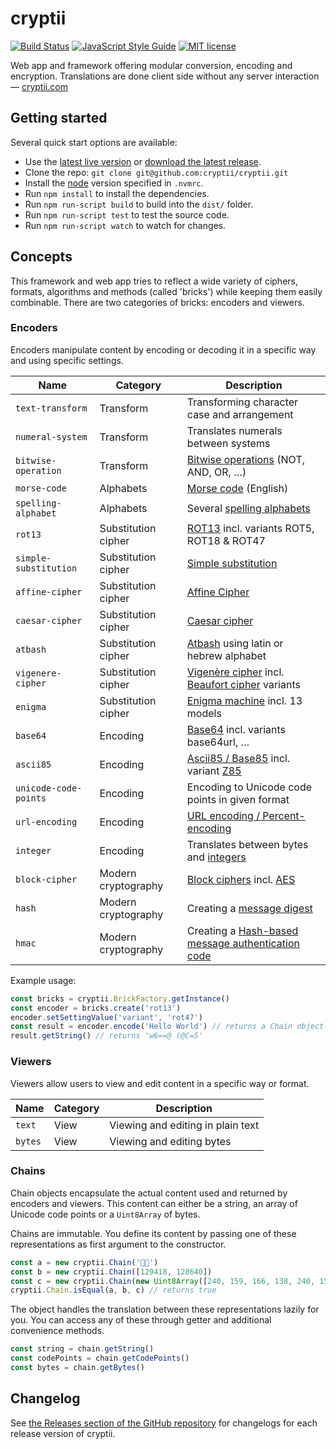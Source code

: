 # cryptii

[![Build Status](https://travis-ci.org/cryptii/cryptii.svg?branch=dev)](https://travis-ci.org/cryptii/cryptii)
[![JavaScript Style Guide](https://img.shields.io/badge/code_style-standard-brightgreen.svg)](https://standardjs.com)
[![MIT license](https://img.shields.io/badge/license-MIT-blue.svg)](LICENSE.md)

Web app and framework offering modular conversion, encoding and encryption. Translations are done client side without any server interaction — [cryptii.com](https://cryptii.com)

## Getting started

Several quick start options are available:

- Use the [latest live version](https://cryptii.com) or [download the latest release](https://github.com/cryptii/cryptii/releases/latest).
- Clone the repo: `git clone git@github.com:cryptii/cryptii.git`
- Install the [node](https://nodejs.org/) version specified in `.nvmrc`.
- Run `npm install` to install the dependencies.
- Run `npm run-script build` to build into the `dist/` folder.
- Run `npm run-script test` to test the source code.
- Run `npm run-script watch` to watch for changes.

## Concepts

This framework and web app tries to reflect a wide variety of ciphers, formats, algorithms and methods (called 'bricks') while keeping them easily combinable. There are two categories of bricks: encoders and viewers.

### Encoders

Encoders manipulate content by encoding or decoding it in a specific way and using specific settings.

| Name | Category | Description |
| ---- | -------- | ----------- |
| `text-transform` | Transform | Transforming character case and arrangement |
| `numeral-system` | Transform | Translates numerals between systems |
| `bitwise-operation` | Transform | [Bitwise operations](https://en.wikipedia.org/wiki/Bitwise_operation) (NOT, AND, OR, …) |
| `morse-code` | Alphabets | [Morse code](https://en.wikipedia.org/wiki/Morse_code) (English) |
| `spelling-alphabet` | Alphabets | Several [spelling alphabets](https://en.wikipedia.org/wiki/Spelling_alphabet) |
| `rot13` | Substitution cipher | [ROT13](https://en.wikipedia.org/wiki/ROT13) incl. variants ROT5, ROT18 & ROT47 |
| `simple-substitution` | Substitution cipher | [Simple substitution](https://en.wikipedia.org/wiki/Substitution_cipher#Simple_substitution) |
| `affine-cipher` | Substitution cipher | [Affine Cipher](https://en.wikipedia.org/wiki/Affine_cipher) |
| `caesar-cipher` | Substitution cipher | [Caesar cipher](https://en.wikipedia.org/wiki/Caesar_cipher) |
| `atbash` | Substitution cipher | [Atbash](https://en.wikipedia.org/wiki/Atbash) using latin or hebrew alphabet |
| `vigenere-cipher` | Substitution cipher | [Vigenère cipher](https://en.wikipedia.org/wiki/Vigen%C3%A8re_cipher) incl. [Beaufort cipher](https://en.wikipedia.org/wiki/Beaufort_cipher) variants |
| `enigma` | Substitution cipher | [Enigma machine](https://en.wikipedia.org/wiki/Enigma_machine) incl. 13 models |
| `base64` | Encoding | [Base64](https://en.wikipedia.org/wiki/Base64) incl. variants base64url, … |
| `ascii85` | Encoding | [Ascii85 / Base85](https://en.wikipedia.org/wiki/Ascii85) incl. variant [Z85](https://rfc.zeromq.org/spec:32/Z85/) |
| `unicode-code-points` | Encoding | Encoding to Unicode code points in given format |
| `url-encoding` | Encoding | [URL encoding / Percent-encoding](https://en.wikipedia.org/wiki/Percent-encoding) |
| `integer` | Encoding | Translates between bytes and [integers](https://en.wikipedia.org/wiki/Integer_(computer_science)) |
| `block-cipher` | Modern cryptography | [Block ciphers](https://en.wikipedia.org/wiki/Block_cipher) incl. [AES](https://en.wikipedia.org/wiki/Advanced_Encryption_Standard) |
| `hash` | Modern cryptography | Creating a [message digest](https://en.wikipedia.org/wiki/Cryptographic_hash_function) |
| `hmac` | Modern cryptography | Creating a [Hash-based message authentication code](https://en.wikipedia.org/wiki/Hash-based_message_authentication_code) |

Example usage:

```javascript
const bricks = cryptii.BrickFactory.getInstance()
const encoder = bricks.create('rot13')
encoder.setSettingValue('variant', 'rot47')
const result = encoder.encode('Hello World') // returns a Chain object
result.getString() // returns 'w6==@ (@C=5'
```

### Viewers

Viewers allow users to view and edit content in a specific way or format.

| Name | Category | Description |
| ---- | -------- | ----------- |
| `text` | View | Viewing and editing in plain text |
| `bytes` | View | Viewing and editing bytes |

### Chains

Chain objects encapsulate the actual content used and returned by encoders and viewers. This content can either be a string, an array of Unicode code points or a `Uint8Array` of bytes.

Chains are immutable. You define its content by passing one of these representations as first argument to the constructor.

```javascript
const a = new cryptii.Chain('🦊🚀')
const b = new cryptii.Chain([129418, 128640])
const c = new cryptii.Chain(new Uint8Array([240, 159, 166, 138, 240, 159, 154, 128]))
cryptii.Chain.isEqual(a, b, c) // returns true
```

The object handles the translation between these representations lazily for you. You can access any of these through getter and additional convenience methods.

```javascript
const string = chain.getString()
const codePoints = chain.getCodePoints()
const bytes = chain.getBytes()
```

## Changelog

See [the Releases section of the GitHub repository](https://github.com/cryptii/cryptii/releases) for changelogs for each release version of cryptii.
